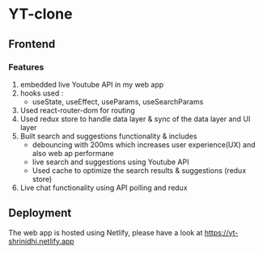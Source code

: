 # YT-clone

## Frontend

### Features
1. embedded live Youtube API in my web app
2. hooks used :
   - useState, useEffect, useParams, useSearchParams 
2. Used react-router-dom for routing
3. Used redux store to handle data layer & sync of the data layer and UI layer
4. Built search and suggestions functionality & includes
    -  debouncing with 200ms which increases user experience(UX) and also web ap performane
    -  live search and suggestions using Youtube API
    -  Used cache to optimize the search results & suggestions (redux store)
5. Live chat functionality using API polling and redux 

## Deployment 
The web app is hosted using Netlify, please have a look at https://yt-shrinidhi.netlify.app

